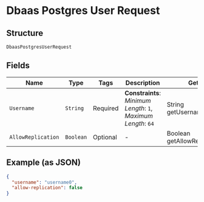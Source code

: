 
# Dbaas Postgres User Request

## Structure

`DbaasPostgresUserRequest`

## Fields

| Name | Type | Tags | Description | Getter | Setter |
|  --- | --- | --- | --- | --- | --- |
| `Username` | `String` | Required | **Constraints**: *Minimum Length*: `1`, *Maximum Length*: `64` | String getUsername() | setUsername(String username) |
| `AllowReplication` | `Boolean` | Optional | - | Boolean getAllowReplication() | setAllowReplication(Boolean allowReplication) |

## Example (as JSON)

```json
{
  "username": "username0",
  "allow-replication": false
}
```

